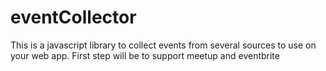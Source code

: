 # eventCollector
This is a javascript library to collect events from several sources to use on your web app. First step will be to support meetup and eventbrite
